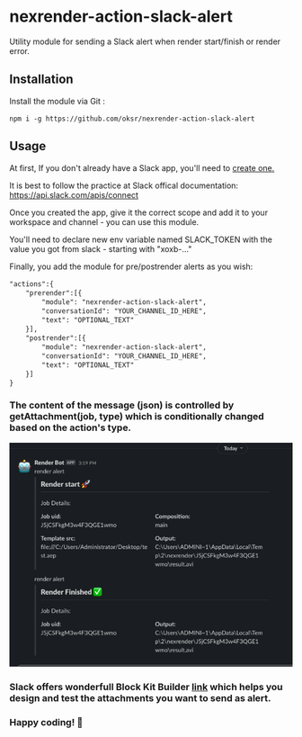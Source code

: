 # nexrender-action-slack-alert
Utility module for sending a Slack alert when render start/finish or render error.


## Installation

Install the module via Git :
```
npm i -g https://github.com/oksr/nexrender-action-slack-alert
```

## Usage

At first, If you don't already have a Slack app, you'll need to [create one.](https://api.slack.com/apps?new_app=1)

It is best to follow the practice at Slack offical documentation: 
https://api.slack.com/apis/connect

Once you created the app, give it the correct scope and add it to your workspace and channel - you can use this module.

You'll need to declare new env variable named SLACK_TOKEN with the value you got from slack - starting with "xoxb-..."

Finally, you add the module for pre/postrender alerts as you wish:

```
"actions":{
    "prerender":[{
        "module": "nexrender-action-slack-alert",
        "conversationId": "YOUR_CHANNEL_ID_HERE",
        "text": "OPTIONAL_TEXT"
    }],
    "postrender":[{
        "module": "nexrender-action-slack-alert",
        "conversationId": "YOUR_CHANNEL_ID_HERE",
        "text": "OPTIONAL_TEXT"
    }]
}
```

### The content of the message (json) is controlled by getAttachment(job, type) which is conditionally changed based on the action's type.

![Screenshot](attachmentExample.png)

### Slack offers wonderfull Block Kit Builder [link](https://app.slack.com/block-kit-builder) which helps you design and test the attachments you want to send as alert. 

### Happy coding! 🍻